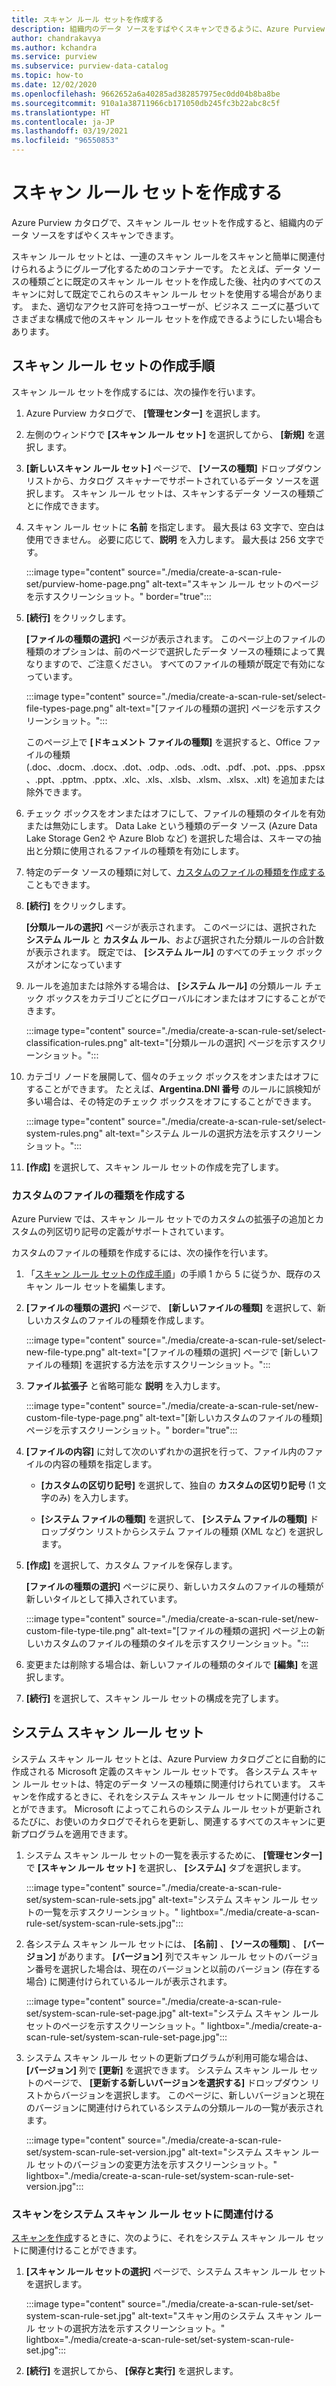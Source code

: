 ```yaml
---
title: スキャン ルール セットを作成する
description: 組織内のデータ ソースをすばやくスキャンできるように、Azure Purview でスキャン ルール セットを作成します。
author: chandrakavya
ms.author: kchandra
ms.service: purview
ms.subservice: purview-data-catalog
ms.topic: how-to
ms.date: 12/02/2020
ms.openlocfilehash: 9662652a6a40285ad382857975ec0dd04b8ba8be
ms.sourcegitcommit: 910a1a38711966cb171050db245fc3b22abc8c5f
ms.translationtype: HT
ms.contentlocale: ja-JP
ms.lasthandoff: 03/19/2021
ms.locfileid: "96550853"
---
```

# <a name="create-a-scan-rule-set"></a>スキャン ルール セットを作成する

Azure Purview カタログで、スキャン ルール セットを作成すると、組織内のデータ ソースをすばやくスキャンできます。

スキャン ルール セットとは、一連のスキャン ルールをスキャンと簡単に関連付けられるようにグループ化するためのコンテナーです。 たとえば、データ ソースの種類ごとに既定のスキャン ルール セットを作成した後、社内のすべてのスキャンに対して既定でこれらのスキャン ルール セットを使用する場合があります。 また、適切なアクセス許可を持つユーザーが、ビジネス ニーズに基づいてさまざまな構成で他のスキャン ルール セットを作成できるようにしたい場合もあります。

## <a name="steps-to-create-a-scan-rule-set"></a>スキャン ルール セットの作成手順

スキャン ルール セットを作成するには、次の操作を行います。

1. Azure Purview カタログで、 **[管理センター]** を選択します。

1. 左側のウィンドウで **[スキャン ルール セット]** を選択してから、 **[新規]** を選択し ます。

1. **[新しいスキャン ルール セット]** ページで、 **[ソースの種類]** ドロップダウン リストから、カタログ スキャナーでサポートされているデータ ソースを選択します。 スキャン ルール セットは、スキャンするデータ ソースの種類ごとに作成できます。

1. スキャン ルール セットに **名前** を指定します。 最大長は 63 文字で、空白は使用できません。 必要に応じて、**説明** を入力します。 最大長は 256 文字です。

   :::image type="content" source="./media/create-a-scan-rule-set/purview-home-page.png" alt-text="スキャン ルール セットのページを示すスクリーンショット。" border="true":::

1. **[続行]** をクリックします。

   **[ファイルの種類の選択]** ページが表示されます。 このページ上のファイルの種類のオプションは、前のページで選択したデータ ソースの種類によって異なりますので、ご注意ください。 すべてのファイルの種類が既定で有効になっています。

      :::image type="content" source="./media/create-a-scan-rule-set/select-file-types-page.png" alt-text="[ファイルの種類の選択] ページを示すスクリーンショット。":::

   このページ上で **[ドキュメント ファイルの種類]** を選択すると、Office ファイルの種類 (.doc、.docm、.docx、.dot、.odp、.ods、.odt、.pdf、.pot、.pps、.ppsx、.ppt、.pptm、.pptx、.xlc、.xls、.xlsb、.xlsm、.xlsx、.xlt) を追加または除外できます。

1. チェック ボックスをオンまたはオフにして、ファイルの種類のタイルを有効または無効にします。 Data Lake という種類のデータ ソース (Azure Data Lake Storage Gen2 や Azure Blob など) を選択した場合は、スキーマの抽出と分類に使用されるファイルの種類を有効にします。

1. 特定のデータ ソースの種類に対して、[カスタムのファイルの種類を作成する](#create-a-custom-file-type)こともできます。

1. **[続行]** をクリックします。

   **[分類ルールの選択]** ページが表示されます。 このページには、選択された **システム ルール** と **カスタム ルール**、および選択された分類ルールの合計数が表示されます。 既定では、 **[システム ルール]** のすべてのチェック ボックスがオンになっています

1. ルールを追加または除外する場合は、 **[システム ルール]** の分類ルール チェック ボックスをカテゴリごとにグローバルにオンまたはオフにすることができます。

   :::image type="content" source="./media/create-a-scan-rule-set/select-classification-rules.png" alt-text="[分類ルールの選択] ページを示すスクリーンショット。":::

1. カテゴリ ノードを展開して、個々のチェック ボックスをオンまたはオフにすることができます。 たとえば、**Argentina.DNI 番号** のルールに誤検知が多い場合は、その特定のチェック ボックスをオフにすることができます。

   :::image type="content" source="./media/create-a-scan-rule-set/select-system-rules.png" alt-text="システム ルールの選択方法を示すスクリーンショット。":::

1. **[作成]** を選択して、スキャン ルール セットの作成を完了します。

### <a name="create-a-custom-file-type"></a>カスタムのファイルの種類を作成する

Azure Purview では、スキャン ルール セットでのカスタムの拡張子の追加とカスタムの列区切り記号の定義がサポートされています。

カスタムのファイルの種類を作成するには、次の操作を行います。

1. 「[スキャン ルール セットの作成手順](#steps-to-create-a-scan-rule-set)」の手順 1 から 5 に従うか、既存のスキャン ルール セットを編集します。

1. **[ファイルの種類の選択]** ページで、 **[新しいファイルの種類]** を選択して、新しいカスタムのファイルの種類を作成します。

   :::image type="content" source="./media/create-a-scan-rule-set/select-new-file-type.png" alt-text="[ファイルの種類の選択] ページで [新しいファイルの種類] を選択する方法を示すスクリーンショット。":::

1. **ファイル拡張子** と省略可能な **説明** を入力します。

   :::image type="content" source="./media/create-a-scan-rule-set/new-custom-file-type-page.png" alt-text="[新しいカスタムのファイルの種類] ページを示すスクリーンショット。" border="true":::

1. **[ファイルの内容]** に対して次のいずれかの選択を行って、ファイル内のファイルの内容の種類を指定します。

   - **[カスタムの区切り記号]** を選択して、独自の **カスタムの区切り記号** (1 文字のみ) を入力します。

   - **[システム ファイルの種類]** を選択して、 **[システム ファイルの種類]** ドロップダウン リストからシステム ファイルの種類 (XML など) を選択します。

1. **[作成]** を選択して、カスタム ファイルを保存します。

   **[ファイルの種類の選択]** ページに戻り、新しいカスタムのファイルの種類が新しいタイルとして挿入されています。

   :::image type="content" source="./media/create-a-scan-rule-set/new-custom-file-type-tile.png" alt-text="[ファイルの種類の選択] ページ上の新しいカスタムのファイルの種類のタイルを示すスクリーンショット。":::

1. 変更または削除する場合は、新しいファイルの種類のタイルで **[編集]** を選択します。

1. **[続行]** を選択して、スキャン ルール セットの構成を完了します。

## <a name="system-scan-rule-sets"></a>システム スキャン ルール セット

システム スキャン ルール セットとは、Azure Purview カタログごとに自動的に作成される Microsoft 定義のスキャン ルール セットです。 各システム スキャン ルール セットは、特定のデータ ソースの種類に関連付けられています。 スキャンを作成するときに、それをシステム スキャン ルール セットに関連付けることができます。 Microsoft によってこれらのシステム ルール セットが更新されるたびに、お使いのカタログでそれらを更新し、関連するすべてのスキャンに更新プログラムを適用できます。

1. システム スキャン ルール セットの一覧を表示するために、 **[管理センター]** で **[スキャン ルール セット]** を選択し、 **[システム]** タブを選択します。

   :::image type="content" source="./media/create-a-scan-rule-set/system-scan-rule-sets.jpg" alt-text="システム スキャン ルール セットの一覧を示すスクリーンショット。" lightbox="./media/create-a-scan-rule-set/system-scan-rule-sets.jpg":::

1. 各システム スキャン ルール セットには、 **[名前]** 、 **[ソースの種類]** 、 **[バージョン]** があります。 **[バージョン]** 列でスキャン ルール セットのバージョン番号を選択した場合は、現在のバージョンと以前のバージョン (存在する場合) に関連付けられているルールが表示されます。

   :::image type="content" source="./media/create-a-scan-rule-set/system-scan-rule-set-page.jpg" alt-text="システム スキャン ルール セットのページを示すスクリーンショット。" lightbox="./media/create-a-scan-rule-set/system-scan-rule-set-page.jpg":::

1. システム スキャン ルール セットの更新プログラムが利用可能な場合は、 **[バージョン]** 列で **[更新]** を選択できます。 システム スキャン ルール セットのページで、 **[更新する新しいバージョンを選択する]** ドロップダウン リストからバージョンを選択します。 このページに、新しいバージョンと現在のバージョンに関連付けられているシステムの分類ルールの一覧が表示されます。

   :::image type="content" source="./media/create-a-scan-rule-set/system-scan-rule-set-version.jpg" alt-text="システム スキャン ルール セットのバージョンの変更方法を示すスクリーンショット。" lightbox="./media/create-a-scan-rule-set/system-scan-rule-set-version.jpg":::

### <a name="associate-a-scan-with-a-system-scan-rule-set"></a>スキャンをシステム スキャン ルール セットに関連付ける

[スキャンを作成](tutorial-scan-data.md#scan-data-into-the-catalog)するときに、次のように、それをシステム スキャン ルール セットに関連付けることができます。

1. **[スキャン ルール セットの選択]** ページで、システム スキャン ルール セットを選択します。

   :::image type="content" source="./media/create-a-scan-rule-set/set-system-scan-rule-set.jpg" alt-text="スキャン用のシステム スキャン ルール セットの選択方法を示すスクリーンショット。" lightbox="./media/create-a-scan-rule-set/set-system-scan-rule-set.jpg":::

1. **[続行]** を選択してから、 **[保存と実行]** を選択します。
